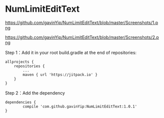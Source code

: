 # NumLimitEditText

https://github.com/gavinYip/NumLimitEditText/blob/master/Screenshots/1.png


https://github.com/gavinYip/NumLimitEditText/blob/master/Screenshots/2.png


Step 1：Add it in your root build.gradle at the end of repositories:
	
	allprojects {
		repositories {
			...
			maven { url 'https://jitpack.io' }
		}
	}
  
  
Step 2：Add the dependency

	dependencies {
	        compile 'com.github.gavinYip:NumLimitEditText:1.0.1'
	}

  
  
  
